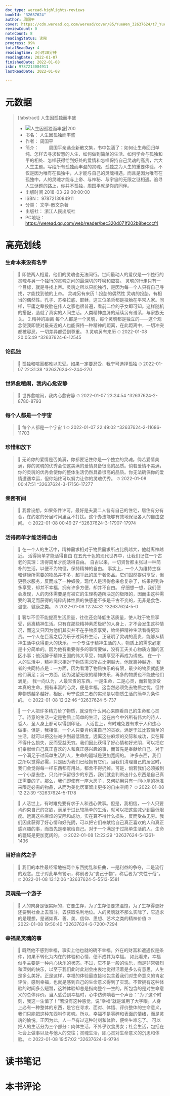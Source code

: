 ```yaml
---
doc_type: weread-highlights-reviews
bookId: "32637624"
author: 周国平
cover: https://cdn.weread.qq.com/weread/cover/85/YueWen_32637624/t7_YueWen_32637624.jpg
reviewCount: 0
noteCount: 8
readingStatus: 读完
progress: 99%
totalReadDay: 4
readingTime: 3小时30分钟
readingDate: 2022-01-07
finishedDate: 2022-01-08
isbn: 9787213084911
lastReadDate: 2022-01-08

---
```

# 元数据
> [!abstract] 人生因孤独而丰盛
> - ![ 人生因孤独而丰盛|200](https://cdn.weread.qq.com/weread/cover/85/YueWen_32637624/t7_YueWen_32637624.jpg)
> - 书名： 人生因孤独而丰盛
> - 作者： 周国平
> - 简介： 　　周国平亲选全新散文集，书中包涵了：如何让生命回归单纯、怎样去寻求智慧的人生、如何做到简单的生活、如何学会与孤独和平的相处、怎样获得恰到好处的爱情和怎样保持自己灵魂的高贵，六大人生主题。写给所有孤独而丰盈的灵魂。孤独之为人生的重要体验，不仅是因为唯有在孤独中，人才能与自己的灵魂相遇，而且是因为唯有在孤独中，人的灵魂才能与上帝、与神秘、与宇宙的无限之谜相遇。追寻人生谜题的路上，你并不孤独，周国平就是你的同伴。
> - 出版时间 2018-03-29 00:00:00
> - ISBN： 9787213084911
> - 分类： 文学-散文杂著
> - 出版社： 浙江人民出版社
> - PC地址：https://weread.qq.com/web/reader/bec320d071f202b8becccf4

# 高亮划线

### 生命本来没有名字

> 📌 即使两人相爱，他们的灵魂也无法同行。世间最动人的爱仅是一个独行的灵魂与另一个独行的灵魂之间的最深切的呼唤和应答。 
灵魂的行走只有一个目标，就是寻找上帝。灵魂之所以只能独行，是因为每一个人只有自己寻找，才能找到他的上帝。 
灵魂另有来历 
1.投胎的偶然性 
灵魂的投胎，有相当的偶然性。孔子、苏格拉底、耶稣，这三位圣哲都是投胎在平常人家。同样，平庸之辈投胎在伟人之家也很普遍，看前二位的子女即可知。这样随机的搭配，造就了真实的人间生活。人类精神血脉的延续另有谱系，与家族无关。 
2.精神的距离 
每个人都是一个灵魂，每个灵魂都是独立的——这个观念使我即使对最亲近的人也能保持一种精神的距离，在此距离中，一切冲突都被容忍，一切差异都受到尊重。 
3.灵魂另有来历 
> ⏱ 2022-01-08 20:05:49 ^32637624-6-12545

### 论孤独

> 📌 孤独和喧嚣都难以忍受。如果一定要忍受，我宁可选择孤独 
> ⏱ 2022-01-07 22:31:38 ^32637624-2-244-270

### 世界愈喧闹，我内心愈安静

> 📌 世界愈喧闹，我内心愈安静 
> ⏱ 2022-01-07 23:24:54 ^32637624-2-8780-8793

### 每个人都是一个宇宙

> 📌 每个人都是一个宇宙 
  1 
> ⏱ 2022-01-07 22:49:02 ^32637624-2-11686-11703

### 珍惜和放下

> 📌 无论你的爱情是否美满，你都要记住你是一个独立的灵魂。倘若爱情美满，你的灵魂的优秀会使这美满的爱情具备很高的品质。倘若爱情不美满，你的灵魂的优秀会使你的整体生活仍然具备很高的品质。你无法确保你的爱情遭遇幸运，但你始终可以努力让你的灵魂优秀。 
> ⏱ 2022-01-08 00:47:51 ^32637624-3-17156-17277

### 亲密有间

> 📌 我曾设想，如果条件许可，最好是夫妻二人各有自己的住宅，居住有分有合，在约定的分居时间里互不打扰。这个办法能够有效地保证各人的自由空间。 
> ⏱ 2022-01-08 00:49:27 ^32637624-3-17907-17974

### 活得简单才能活得自由

> 📌 在一个人的生活中，精神需求相对于物质需求所占比例越大，他就离神越近。 
活得简单才能活得自由 
在五光十色的现代世界中，让我们记住一个古老的真理：活得简单才能活得自由。 
自古以来，一切贤哲都主张过一种简朴的生活，以便不为物役，保持精神的自由。 
事实上，一个人为维持生存和健康所需要的物品并不多，超乎此的属于奢侈品。它们固然提供享受，但更强求服务，反而成了一种奴役。现代人是活得愈来愈复杂了，结果得到许多享受，却并不幸福，拥有许多方便，却并不自由。 
仔细想一想，我们便会发现，人的肉体需要是有被它的生理构造所决定的极限的，因而由这种需要的满足而获得的纯粹肉体性质的快感差不多是千古不变的，无非是食色、温饱、健康之类。 
> ⏱ 2022-01-08 12:24:32 ^32637624-5-0

> 📌 奢华不但不能提高生活质量，往往还会降低生活质量，使人耽于物质享受，远离精神生活。只有在那些精神素质极好的人身上，才不会发生这种情况，而这又只因为他们其实并不在乎物质享受，始终把精神生活看得更珍贵。一个人在巨富之后仍乐于过简朴生活，正证明了灵魂的高贵，能够从精神生活中获得更大的快乐。 
一个专注于精神生活的人，物质上的需求必定是十分简单的。因为他有重要得多的事情要做，没有工夫关心物质方面的区区小事；他沉醉于精神王国的伟大享受，物质享受不再成为诱惑。 
在一个人的生活中，精神需求相对于物质需求所占比例越大，他就离神越近。 
智者的共同特点是：一方面，因为看清了物质快乐的有限，最少的物质就能使他们满足；另一方面，因为渴望无限的精神快乐，再多的物质也不能使他们满足。 
我一向认为，人最宝贵的东西，一是生命，二是心灵，而若能享受本真的生命，拥有丰富的心灵，便是幸福。这当然必须免去物质之忧，但并非物质越多越好，相反，毋宁说这二者的实现是以物质生活的简单为条件的。 
> ⏱ 2022-01-08 12:22:46 ^32637624-5-737

> 📌 一个人把许多精力给了物质，就没有什么闲心来照看自己的生命和心灵了。诗意的生活一定是物质上简单的生活，这在古今中外所有伟大的诗人、哲人、圣人身上都可以得到印证。 
人活世上，有时难免要有求于人和违心做事。但是，我相信，一个人只要肯约束自己的贪欲，满足于过比较简单的生活，就可以把这些减少到最低限度。远离这些麻烦的交际和成功，实在算不得什么损失，反而受益无穷。我们因此获得了好心情和好光阴，可以把它们奉献给自己真正喜欢的人和真正感兴趣的事，而首先是奉献给自己。对于一个满足于过简单生活的人，生命的疆域是更加宽阔的。 
许多东西，我们之所以觉得必需，只是因为我们已经拥有它们。当我们清理自己的居室时，我们会觉得每一样东西都有用处，都舍不得扔掉。可是，倘若我们必须搬到一个小屋去住，只允许保留很少的东西，我们就会判断出什么东西是自己真正需要的了。那么，我们即使有一座大房子，又何妨用只有一间小屋的标准来限定必需的物品，从而为美化居室留出更多的自由空间？ 
> ⏱ 2022-01-08 12:22:39 ^32637624-5-1178

> 📌 人活世上，有时难免要有求于人和违心做事。但是，我相信，一个人只要肯约束自己的贪欲，满足于过比较简单的生活，就可以把这些减少到最低限度。远离这些麻烦的交际和成功，实在算不得什么损失，反而受益无穷。我们因此获得了好心情和好光阴，可以把它们奉献给自己真正喜欢的人和真正感兴趣的事，而首先是奉献给自己。对于一个满足于过简单生活的人，生命的疆域是更加宽阔的。 
> ⏱ 2022-01-08 12:22:29 ^32637624-5-1261-1436

### 当好自然之子

> 📌 我们的本性最经常地被两个东西扰乱和扭曲，一是利益的争夺，二是流行的观念。庄子对此早有警示，称前者为“丧己于物”，称后者为“失性于俗”。 
> ⏱ 2022-01-08 13:12:06 ^32637624-5-5513-5581

### 灵魂是一个游子

> 📌 人的肉身是很实际的，它要生存，为了生存便要求温饱，为了生存得更好还要到社会上去奋斗，去获取名利地位。人的灵魂就不那么实际了，它追求的是理想，是诸如真、善、美、信仰、思想、艺术之类的精神价值 
> ⏱ 2022-01-08 19:50:40 ^32637624-6-7200-7294

### 幸福是灵魂的事

> 📌 既然他不感到幸福，事实上他也就的确不幸福。外在的财富和遭遇仅是条件，如果不转化为内在的体验和心情，便不成其为幸福。 
如此看来，幸福似乎主要是一种内心快乐的状态。不过，它不是一般的快乐，而是非常强烈和深刻的快乐，以至于我们此时此刻会由衷地觉得活着是多么有意思，人生是多么美好。正是这样，幸福的体验最直接地包含着我们对生命意义的肯定评价。感到幸福，也就是感到自己的生命意义得到了实现。不管拥有这种体验的时间多么短暂，这种体验却总是指向整个一生的，所包含的是对生命意义的总体评价。当人感受到幸福时，心中仿佛响着一个声音：“为了这个时刻，我这一生值了！”若没有这种感觉，说“幸福”就是滥用了大字眼。人身上必有一种整体的东西，是它在寻求、面对、体悟、评价整体的生命意义，我们只能把这种东西叫作灵魂。所以，幸福不是零碎和表面的情绪，而是灵魂的愉悦。正因为此，人一旦有过这种时刻和体验，便终生难忘了。 
可以把人的生活分为三个部分：肉体生活，不外乎饮食男女；社会生活，包括在社会上做事以及与他人的交往；灵魂生活，即心灵对生命意义的沉思和体验。 
> ⏱ 2022-01-08 19:57:02 ^32637624-6-9794

# 读书笔记

# 本书评论
